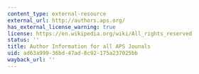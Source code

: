 ```yaml
---
content_type: external-resource
external_url: http://authors.aps.org/
has_external_license_warning: true
license: https://en.wikipedia.org/wiki/All_rights_reserved
status: ''
title: Author Information for all APS Jounals
uid: ad63a999-36bd-47ad-8c92-175a237025bb
wayback_url: ''
---
```


